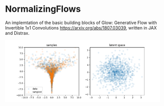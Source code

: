 # NormalizingFlows

An implemtation of the basic building blocks of Glow: Generative Flow with Invertible 1x1 Convolutions https://arxiv.org/abs/1807.03039,
written in JAX and Distrax.

![neals_funnel.png](neals_funnel.png)
